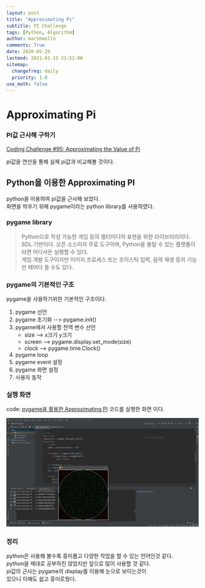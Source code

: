```yaml
---
layout: post
title: "Approximating Pi"
subtitle: PI Challenge
tags: [Python, Algorithm]
author: marshmello
comments: True
date: 2020-05-29
lastmod: 2021-01-15 21:52:00
sitemap:
  changefreq: daily
  priority: 1.0
use_math: false
---
```


# Approximating Pi

### PI값 근사해 구하기

[Coding Challenge #95: Approximating the Value of Pi](https://youtu.be/5cNnf_7e92Q)

pi값을 연산을 통해 실제 pi값과 비교해볼 것이다.

## Python을 이용한 Approximating PI

python을 이용하여 pi값을 근사해 보았다.  
화면을 띄우기 위해 pygame이라는 python library를 사용하였다.

### pygame library

> Python으로 작성 가능한 게임 등의 멀티미디어 표현을 위한 라이브러리이다.  
> SDL 기반이다. 오픈 소스이자 무료 도구이며, Python을 돌릴 수 있는 플랫폼이라면 어디서든 실행할 수 있다.  
> 게임 개발 도구이지만 이미지 프로세스 또는 조이스틱 입력, 음악 재생 등의 기능만 떼어다 쓸 수도 있다.

### pygame의 기본적인 구조

pygame을 사용하기위한 기본적인 구조이다.

1. pygame 선언
2. pygame 초기화 --> pygame.init()
3. pygame에서 사용할 전역 변수 선언
   - size --> x크기 y크기
   - screen --> pygame.display.set_mode(size)
   - clock --> pygame.time.Clock()
4. pygame loop
5. pygame event 설정
6. pygame 화면 설정
7. 사용자 동작

### 실행 화면

code: [pygame을 활용한 Approximating PI](https://github.com/Marshmellowon/PI/blob/master/PIchallenge.py)
코드를 실행한 화면 이다.

![run](/assets/img/posts/PI/PI.JPG)

### 정리

python은 사용해 볼수록 흥미롭고 다양한 작업을 할 수 있는 언어인것 같다.  
python을 제대로 공부하진 않았지만 앞으로 많이 사용할 것 같다.  
pi값의 근사는 pygame의 display를 이용해 눈으로 보이는것이  
있으니 이해도 쉽고 흥미로웠다.

